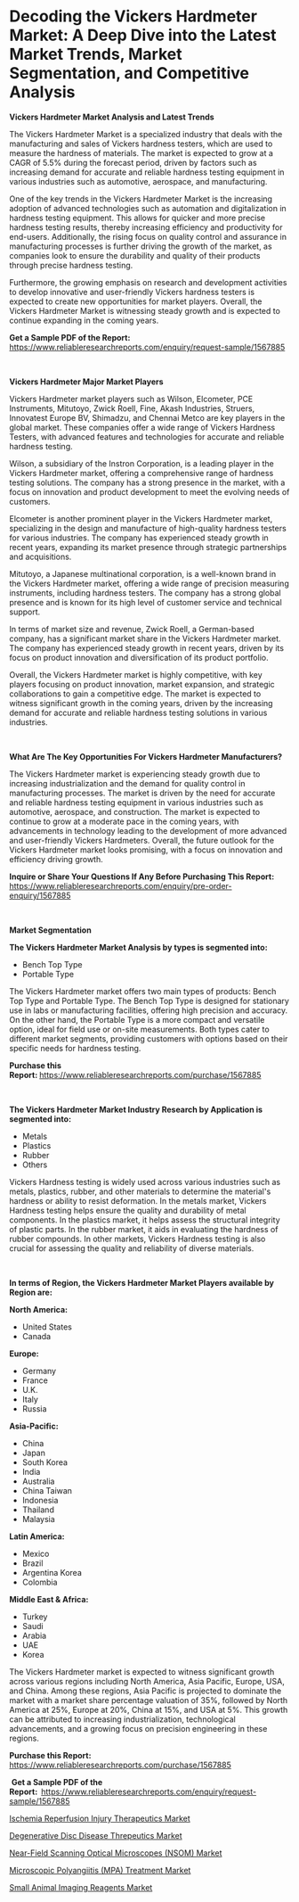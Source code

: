 <p><h1>Decoding the Vickers Hardmeter Market: A Deep Dive into the Latest Market Trends, Market Segmentation, and Competitive Analysis</h1></p><p><strong>Vickers Hardmeter Market Analysis and Latest Trends</strong></p>
<p><p>The Vickers Hardmeter Market is a specialized industry that deals with the manufacturing and sales of Vickers hardness testers, which are used to measure the hardness of materials. The market is expected to grow at a CAGR of 5.5% during the forecast period, driven by factors such as increasing demand for accurate and reliable hardness testing equipment in various industries such as automotive, aerospace, and manufacturing.</p><p>One of the key trends in the Vickers Hardmeter Market is the increasing adoption of advanced technologies such as automation and digitalization in hardness testing equipment. This allows for quicker and more precise hardness testing results, thereby increasing efficiency and productivity for end-users. Additionally, the rising focus on quality control and assurance in manufacturing processes is further driving the growth of the market, as companies look to ensure the durability and quality of their products through precise hardness testing.</p><p>Furthermore, the growing emphasis on research and development activities to develop innovative and user-friendly Vickers hardness testers is expected to create new opportunities for market players. Overall, the Vickers Hardmeter Market is witnessing steady growth and is expected to continue expanding in the coming years.</p></p>
<p><strong>Get a Sample PDF of the Report:&nbsp;</strong> <a href="https://www.reliableresearchreports.com/enquiry/request-sample/1567885">https://www.reliableresearchreports.com/enquiry/request-sample/1567885</a></p>
<p>&nbsp;</p>
<p><strong>Vickers Hardmeter Major Market Players</strong></p>
<p><p>Vickers Hardmeter market players such as Wilson, Elcometer, PCE Instruments, Mitutoyo, Zwick Roell, Fine, Akash Industries, Struers, Innovatest Europe BV, Shimadzu, and Chennai Metco are key players in the global market. These companies offer a wide range of Vickers Hardness Testers, with advanced features and technologies for accurate and reliable hardness testing.</p><p>Wilson, a subsidiary of the Instron Corporation, is a leading player in the Vickers Hardmeter market, offering a comprehensive range of hardness testing solutions. The company has a strong presence in the market, with a focus on innovation and product development to meet the evolving needs of customers.</p><p>Elcometer is another prominent player in the Vickers Hardmeter market, specializing in the design and manufacture of high-quality hardness testers for various industries. The company has experienced steady growth in recent years, expanding its market presence through strategic partnerships and acquisitions.</p><p>Mitutoyo, a Japanese multinational corporation, is a well-known brand in the Vickers Hardmeter market, offering a wide range of precision measuring instruments, including hardness testers. The company has a strong global presence and is known for its high level of customer service and technical support.</p><p>In terms of market size and revenue, Zwick Roell, a German-based company, has a significant market share in the Vickers Hardmeter market. The company has experienced steady growth in recent years, driven by its focus on product innovation and diversification of its product portfolio.</p><p>Overall, the Vickers Hardmeter market is highly competitive, with key players focusing on product innovation, market expansion, and strategic collaborations to gain a competitive edge. The market is expected to witness significant growth in the coming years, driven by the increasing demand for accurate and reliable hardness testing solutions in various industries.</p></p>
<p>&nbsp;</p>
<p><strong>What Are The Key Opportunities For Vickers Hardmeter Manufacturers?</strong></p>
<p><p>The Vickers Hardmeter market is experiencing steady growth due to increasing industrialization and the demand for quality control in manufacturing processes. The market is driven by the need for accurate and reliable hardness testing equipment in various industries such as automotive, aerospace, and construction. The market is expected to continue to grow at a moderate pace in the coming years, with advancements in technology leading to the development of more advanced and user-friendly Vickers Hardmeters. Overall, the future outlook for the Vickers Hardmeter market looks promising, with a focus on innovation and efficiency driving growth.</p></p>
<p><strong>Inquire or Share Your Questions If Any Before Purchasing This Report:</strong> <a href="https://www.reliableresearchreports.com/enquiry/pre-order-enquiry/1567885">https://www.reliableresearchreports.com/enquiry/pre-order-enquiry/1567885</a></p>
<p>&nbsp;</p>
<p><strong>Market Segmentation</strong></p>
<p><strong>The Vickers Hardmeter Market Analysis by types is segmented into:</strong></p>
<p><ul><li>Bench Top Type</li><li>Portable Type</li></ul></p>
<p><p>The Vickers Hardmeter market offers two main types of products: Bench Top Type and Portable Type. The Bench Top Type is designed for stationary use in labs or manufacturing facilities, offering high precision and accuracy. On the other hand, the Portable Type is a more compact and versatile option, ideal for field use or on-site measurements. Both types cater to different market segments, providing customers with options based on their specific needs for hardness testing.</p></p>
<p><strong>Purchase this Report:&nbsp;</strong><a href="https://www.reliableresearchreports.com/purchase/1567885">https://www.reliableresearchreports.com/purchase/1567885</a></p>
<p>&nbsp;</p>
<p><strong>The Vickers Hardmeter Market Industry Research by Application is segmented into:</strong></p>
<p><ul><li>Metals</li><li>Plastics</li><li>Rubber</li><li>Others</li></ul></p>
<p><p>Vickers Hardness testing is widely used across various industries such as metals, plastics, rubber, and other materials to determine the material's hardness or ability to resist deformation. In the metals market, Vickers Hardness testing helps ensure the quality and durability of metal components. In the plastics market, it helps assess the structural integrity of plastic parts. In the rubber market, it aids in evaluating the hardness of rubber compounds. In other markets, Vickers Hardness testing is also crucial for assessing the quality and reliability of diverse materials.</p></p>
<p>&nbsp;</p>
<p><strong>In terms of Region, the Vickers Hardmeter Market Players available by Region are:</strong></p>
<p>
    <p> <strong> North America: </strong>
        <ul>
            <li>United States</li>
            <li>Canada</li>
        </ul>
        </p> 
    <p> <strong> Europe: </strong>
        <ul>
            <li>Germany</li>
            <li>France</li>
            <li>U.K.</li>
            <li>Italy</li>
            <li>Russia</li>
        </ul>
        </p> 
    <p> <strong> Asia-Pacific: </strong>
        <ul>
            <li>China</li>
            <li>Japan</li>
            <li>South Korea</li>
            <li>India</li>
            <li>Australia</li>
            <li>China Taiwan</li>
            <li>Indonesia</li>
            <li>Thailand</li>
            <li>Malaysia</li>
        </ul>
        </p> 
    <p> <strong> Latin America: </strong>
        <ul>
            <li>Mexico</li>
            <li>Brazil</li>
            <li>Argentina Korea</li>
            <li>Colombia</li>
        </ul>
        </p> 
    <p> <strong> Middle East & Africa: </strong>
        <ul>
            <li>Turkey</li>
            <li>Saudi</li>
            <li>Arabia</li>
            <li>UAE</li>
            <li>Korea</li>
        </ul>
    </p>
    </p>
<p><p>The Vickers Hardmeter market is expected to witness significant growth across various regions including North America, Asia Pacific, Europe, USA, and China. Among these regions, Asia Pacific is projected to dominate the market with a market share percentage valuation of 35%, followed by North America at 25%, Europe at 20%, China at 15%, and USA at 5%. This growth can be attributed to increasing industrialization, technological advancements, and a growing focus on precision engineering in these regions.</p></p>
<p><strong>Purchase this Report: </strong><a href="https://www.reliableresearchreports.com/purchase/1567885">https://www.reliableresearchreports.com/purchase/1567885</a></p>
<p>&nbsp;<strong>Get a Sample PDF of the Report:&nbsp;&nbsp;</strong><a href="https://www.reliableresearchreports.com/enquiry/request-sample/1567885">https://www.reliableresearchreports.com/enquiry/request-sample/1567885</a></p>
<p><strong></strong></p>
<p><p><a href="https://medium.com/@annaalexander40/ischemia-reperfusion-injury-therapeutics-market-outlook-industry-overview-and-forecast-2024-to-b8148f1cfaa0">Ischemia Reperfusion Injury Therapeutics Market</a></p><p><a href="https://medium.com/@zoerees777/degenerative-disc-disease-threpeutics-market-trends-and-market-analysis-forecasted-for-period-a8613066dd95">Degenerative Disc Disease Threpeutics Market</a></p><p><a href="https://issuu.com/reportprime-2/docs/near-field-scanning-optical-microscopes-nsom-marke">Near-Field Scanning Optical Microscopes (NSOM) Market</a></p><p><a href="https://medium.com/@annaalexander40/decoding-microscopic-polyangiitis-mpa-treatment-market-metrics-market-share-trends-and-growth-6e102adb5054">Microscopic Polyangiitis (MPA) Treatment Market</a></p><p><a href="https://issuu.com/reportprime-2/docs/small-animal-imaging-reagents-market-size-2030.ppt">Small Animal Imaging Reagents Market</a></p></p>